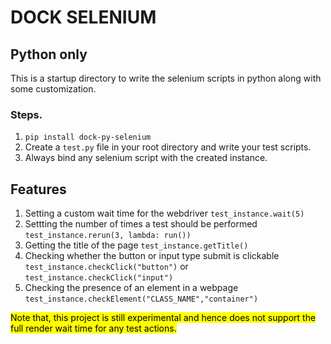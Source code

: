 # DOCK SELENIUM

## Python only

This is a startup directory to write the selenium scripts in python along with some customization.

### Steps.
1. `pip install dock-py-selenium`
2. Create a `test.py` file in your root directory and write your test scripts.
3. Always bind any selenium script with the created instance.


## Features

1. Setting a custom wait time for the webdriver `test_instance.wait(5)`
2. Settting the number of times a test should be performed `test_instance.rerun(3, lambda: run())`
3. Getting the title of the page `test_instance.getTitle()`
4. Checking whether the button or input type submit is clickable `test_instance.checkClick("button")` or `test_instance.checkClick("input")`
5. Checking the presence of an element in a webpage `test_instance.checkElement("CLASS_NAME","container")`


<mark> Note that, this project is still experimental and hence does not support the full render wait time for any test actions. </mark>